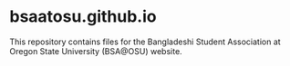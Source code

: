 # bsaatosu.github.io
This repository contains files for the Bangladeshi Student Association at Oregon State University (BSA@OSU) 
website. 
